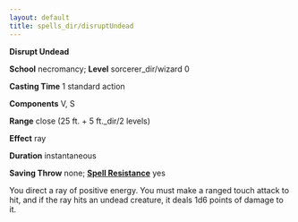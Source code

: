 ```yaml
---
layout: default
title: spells_dir/disruptUndead
---
```

 **Disrupt Undead**

**School** necromancy; **Level** sorcerer_dir/wizard 0

**Casting Time** 1 standard action

**Components** V, S

**Range** close (25 ft. + 5 ft._dir/2 levels)

**Effect** ray

**Duration** instantaneous

**Saving Throw** none; **[Spell Resistance](../glossary#_spell-resistance)** yes

You direct a ray of positive energy. You must make a ranged touch attack to hit, and if the ray hits an undead creature, it deals 1d6 points of damage to it.

